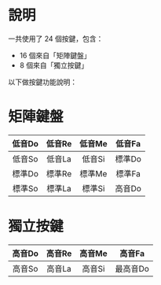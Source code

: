 # 說明  
一共使用了 24 個按鍵，包含：  
- 16 個來自「矩陣鍵盤」
- 8 個來自「獨立按鍵」

以下做按鍵功能說明：  
# 矩陣鍵盤
|低音Do|低音Re|低音Me|低音Fa|
|:---:|:---:|:---:|:---:|
|低音So|低音La|低音Si|標準Do|
|標準Do|標準Re|標準Me|標準Fa|
|標準So|標準La|標準Si|高音Do|
# 獨立按鍵
|高音Do|高音Re|高音Me|高音Fa|
|:---:|:---:|:---:|:---:|
|高音So|高音La|高音Si|最高音Do|
